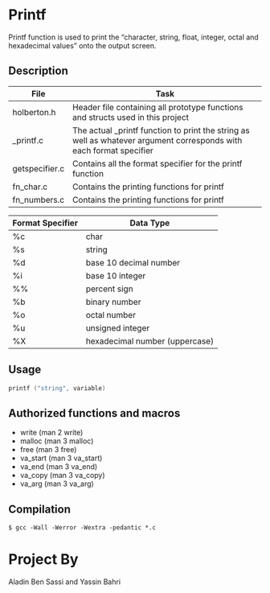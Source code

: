 # Printf

Printf function is used to print the “character, string, float, integer, octal and hexadecimal values” onto the output screen.
## Description
| File | Task |
| ---- | ---- |
| holberton.h | Header file containing all prototype functions and structs used in this project |
| _printf.c | The actual _printf function to print the string as well as whatever argument corresponds with each format specifier |
| getspecifier.c | Contains all the format specifier for the printf function |
| fn_char.c | Contains the printing functions for printf |
| fn_numbers.c | Contains the printing functions for printf |

| Format Specifier | Data Type |
| ---------------- | --------- |
| %c | char |
| %s | string |
| %d | base 10 decimal number |
| %i | base 10 integer |
| %% | percent sign |
| %b | binary number |
| %o | octal number |
| %u | unsigned integer |
| %X | hexadecimal number (uppercase) |
## Usage

```c
printf ("string", variable)
```


## Authorized functions and macros

  *  write (man 2 write)
  *  malloc (man 3 malloc)
  *  free (man 3 free)
  *  va_start (man 3 va_start)
  *  va_end (man 3 va_end)
  *  va_copy (man 3 va_copy)
  *  va_arg (man 3 va_arg)

## Compilation
``$ gcc -Wall -Werror -Wextra -pedantic *.c``

# Project By
Aladin Ben Sassi and Yassin Bahri
